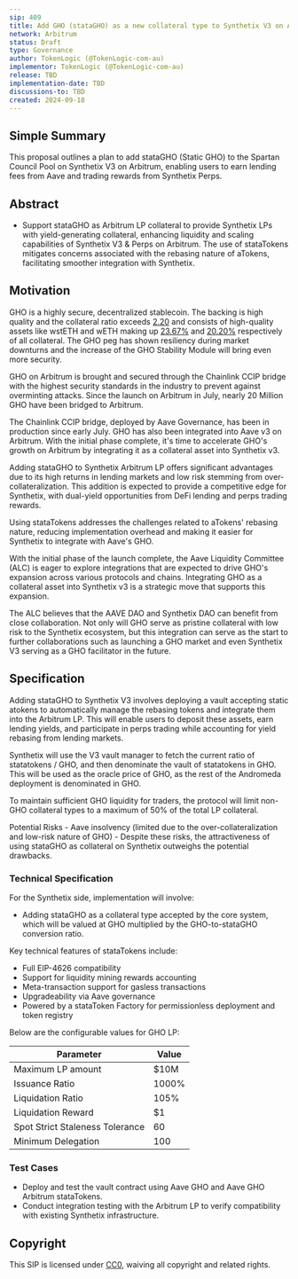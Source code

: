 ```yaml
---
sip: 409
title: Add GHO (stataGHO) as a new collateral type to Synthetix V3 on Arbitrum
network: Arbitrum
status: Draft
type: Governance
author: TokenLogic (@TokenLogic-com-au)
implementor: TokenLogic (@TokenLogic-com-au)
release: TBD
implementation-date: TBD
discussions-to: TBD
created: 2024-09-18
---
```


## Simple Summary

This proposal outlines a plan to add stataGHO (Static GHO) to the Spartan Council Pool on Synthetix V3 on Arbitrum, enabling users to earn lending fees from Aave and trading rewards from Synthetix Perps.

## Abstract

- Support stataGHO as Arbitrum LP collateral to provide Synthetix LPs with yield-generating collateral, enhancing liquidity and scaling capabilities of Synthetix V3 & Perps on Arbitrum. The use of stataTokens mitigates concerns associated with the rebasing nature of aTokens, facilitating smoother integration with Synthetix.

## Motivation

GHO is a highly secure, decentralized stablecoin. The backing is high quality and the collateral ratio exceeds [2.20](https://aave.tokenlogic.xyz/collateral) and consists of high-quality assets like wstETH and wETH making up [23.67%](https://aave.tokenlogic.xyz/gho) and [20.20%](https://aave.tokenlogic.xyz/gho) respectively of all collateral. The GHO peg has shown resiliency during market downturns and the increase of the GHO Stability Module will bring even more security.

GHO on Arbitrum is brought and secured through the Chainlink CCIP bridge with the highest security standards in the industry to prevent against overminting attacks. Since the launch on Arbitrum in July, nearly 20 Million GHO have been bridged to Arbitrum.

The Chainlink CCIP bridge, deployed by Aave Governance, has been in production since early July. GHO has also been integrated into Aave v3 on Arbitrum. With the initial phase complete, it's time to accelerate GHO's growth on Arbitrum by integrating it as a collateral asset into Synthetix v3.

Adding stataGHO to Synthetix Arbitrum LP offers significant advantages due to its high returns in lending markets and low risk stemming from over-collateralization. This addition is expected to provide a competitive edge for Synthetix, with dual-yield opportunities from DeFi lending and perps trading rewards.

Using stataTokens addresses the challenges related to aTokens' rebasing nature, reducing implementation overhead and making it easier for Synthetix to integrate with Aave's GHO.

With the initial phase of the launch complete, the Aave Liquidity Committee (ALC) is eager to explore integrations that are expected to drive GHO's expansion across various protocols and chains. Integrating GHO as a collateral asset into Synthetix v3 is a strategic move that supports this expansion.

The ALC believes that the AAVE DAO and Synthetix DAO can benefit from close collaboration. Not only will GHO serve as pristine collateral with low risk to the Synthetix ecosystem, but this integration can serve as the start to further collaborations such as launching a GHO market and even Synthetix V3 serving as a GHO facilitator in the future.

## Specification

Adding stataGHO to Synthetix V3 involves deploying a vault accepting static atokens to automatically manage the rebasing tokens and integrate them into the Arbitrum LP. This will enable users to deposit these assets, earn lending yields, and participate in perps trading while accounting for yield rebasing from lending markets.

Synthetix will use the V3 vault manager to fetch the current ratio of statatokens / GHO, and then denominate the vault of statatokens in GHO. This will be used as the oracle price of GHO, as the rest of the Andromeda deployment is denominated in GHO.

To maintain sufficient GHO liquidity for traders, the protocol will limit non-GHO collateral types to a maximum of 50% of the total LP collateral.

Potential Risks - Aave insolvency (limited due to the over-collateralization and low-risk nature of GHO) - Despite these risks, the attractiveness of using stataGHO as collateral on Synthetix outweighs the potential drawbacks.

### Technical Specification

For the Synthetix side, implementation will involve:

- Adding stataGHO as a collateral type accepted by the core system, which will be valued at GHO multiplied by the GHO-to-stataGHO conversion ratio.

Key technical features of stataTokens include:

- Full EIP-4626 compatibility
- Support for liquidity mining rewards accounting
- Meta-transaction support for gasless transactions
- Upgradeability via Aave governance
- Powered by a stataToken Factory for permissionless deployment and token registry

Below are the configurable values for GHO LP:

| Parameter                       | Value |
| ------------------------------- | ----- |
| Maximum LP amount               | $10M  |
| Issuance Ratio                  | 1000% |
| Liquidation Ratio               | 105%  |
| Liquidation Reward              | $1    |
| Spot Strict Staleness Tolerance | 60    |
| Minimum Delegation              | 100   |

### Test Cases

- Deploy and test the vault contract using Aave GHO and Aave GHO Arbitrum stataTokens.
- Conduct integration testing with the Arbitrum LP to verify compatibility with existing Synthetix infrastructure.

## Copyright

This SIP is licensed under [CC0](https://creativecommons.org/publicdomain/zero/1.0/), waiving all copyright and related rights.
